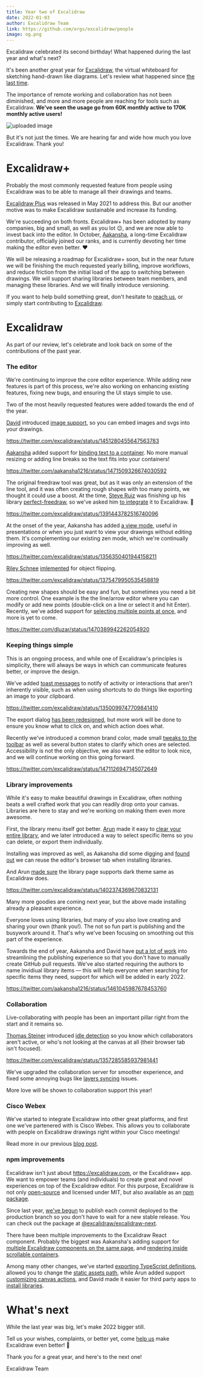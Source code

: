 ```yaml
---
title: Year two of Excalidraw
date: 2022-01-03
author: Excalidraw Team
link: https://github.com/orgs/excalidraw/people
image: og.png
---
```


Excalidraw celebrated its second birthday! What happened during the last year and what's next?

<!-- end -->

It's been another great year for [Excalidraw](https://excalidraw.com), the virtual whiteboard for sketching hand-drawn like diagrams. Let's review what happened since [the last time](https://blog.excalidraw.com/one-year-of-excalidraw/).

The importance of remote working and collaboration has not been diminished, and more and more people are reaching for tools such as Excalidraw. **We've seen the usage go from 60K monthly active to 170K monthly active users!**

![uploaded image](https://i.imgur.com/F4rK7ls.jpg)

But it's not just the times. We are hearing far and wide how much you love Excalidraw. Thank you!

# Excalidraw+

Probably the most commonly requested feature from people using Excalidraw was to be able to manage all their drawings and teams.

[Excalidraw Plus](https://plus.excalidraw.com) was released in May 2021 to address this. But our another motive was to make Excalidraw sustainable and increase its funding.

We're succeeding on both fronts. Excalidraw+ has been adopted by many companies, big and small, as well as you lot 😉, and we are now able to invest back into the editor. In October, [Aakansha](https://twitter.com/aakansha1216), a long-time Excalidraw contributor, officially joined our ranks, and is currently devoting her time making the editor even better. ❤️

We will be releasing a roadmap for Excalidraw+ soon, but in the near future we will be finishing the much requested yearly billing, improve workflows, and reduce friction from the initial load of the app to switching between drawings. We will support sharing libraries between team members, and managing these libraries. And we will finally introduce versioning.

If you want to help build something great, don't hesitate to [reach us](mailto:careers@excalidraw.com), or simply start contributing to [Excalidraw](https://github.com/excalidraw/excalidraw).

# Excalidraw

As part of our review, let's celebrate and look back on some of the contributions of the past year.

### The editor

We're continuing to improve the core editor experience. While adding new features is part of this process, we're also working on enhancing existing features, fixing new bugs, and ensuring the UI stays simple to use.

Two of the most heavily requested features were added towards the end of the year.

[David](https://twitter.com/dluzar) introduced [image support](https://github.com/excalidraw/excalidraw/pull/4011), so you can embed images and svgs into your drawings.

https://twitter.com/excalidraw/status/1451280455647563783

[Aakansha](https://twitter.com/aakansha1216) added support for [binding text to a container](https://github.com/excalidraw/excalidraw/pull/4343). No more manual resizing or adding line breaks so the text fits into your containers!

https://twitter.com/aakansha1216/status/1471509326674030592

The original freedraw tool was great, but as it was only an extension of the line tool, and it was often creating rough shapes with too many points, we thought it could use a boost. At the time, [Steve Ruiz](https://twitter.com/steveruizok) was finishing up his library [perfect-freedraw](https://github.com/steveruizok/perfect-freehand), so we've asked him [to integrate](https://github.com/excalidraw/excalidraw/pull/3512) it to Excalidraw. 🙏

https://twitter.com/excalidraw/status/1391443782516740096

At the onset of the year, Aakansha has added [a view mode](https://github.com/excalidraw/excalidraw/pull/2840), useful in presentations or when you just want to view your drawings without editing them. It's complementing our existing zen mode, which we're continually improving as well.

https://twitter.com/excalidraw/status/1356350401944158211

[Riley Schnee](https://twitter.com/rileyschnee) [imlemented](https://github.com/excalidraw/excalidraw/pull/2520) for object flipping.

https://twitter.com/excalidraw/status/1375479950535458819

Creating new shapes should be easy and fun, but sometimes you need a bit more control. One example is the the line/arrow editor where you can modify or add new points (double-click on a line or select it and hit Enter). Recently, we've added support for [selecting multiple points at once](https://github.com/excalidraw/excalidraw/pull/4373), and more is yet to come.

https://twitter.com/dluzar/status/1470389942262054920

### Keeping things simple

This is an ongoing process, and while one of Excalidraw's principles is simplicity, there will always be ways in which can communicate features better, or improve the design.

We've added [toast messages](https://github.com/excalidraw/excalidraw/pull/2772) to notify of activity or interactions that aren't inherently visible, such as when using shortcuts to do things like exporting an image to your clipboard.

https://twitter.com/excalidraw/status/1350099747709841410

The export dialog [has been redesigned](https://github.com/excalidraw/excalidraw/pull/3613), but more work will be done to ensure you know what to click on, and which action does what.

Recently we've introduced a common brand color, made small [tweaks to the toolbar](https://github.com/excalidraw/excalidraw/pull/4387) as well as several button states to clarify which ones are selected. Accessibility is not the only objective, we also want the editor to look nice, and we will continue working on this going forward.

https://twitter.com/excalidraw/status/1471126947145072649

### Library improvements

While it's easy to make beautiful drawings in Excalidraw, often nothing beats a well crafted work that you can readily drop onto your canvas. Libraries are here to stay and we're working on making them even more awesome.

First, the library menu itself got better. [Arun](https://twitter.com/node_monk) made it easy to [clear your entire library](https://github.com/excalidraw/excalidraw/pull/2997), and we later introduced a way to select specific items so you can delete, or export them individually.

Installing was improved as well, as Aakansha did some digging and [found out](https://github.com/excalidraw/excalidraw/pull/2997) we can reuse the editor's browser tab when installing libraries.

And Arun [made sure](https://github.com/excalidraw/excalidraw-libraries/pull/106) the library page supports dark theme same as Excalidraw does.

https://twitter.com/excalidraw/status/1402374369670832131

Many more goodies are coming next year, but the above made installing already a pleasant experience.

Everyone loves using libraries, but many of you also love creating and sharing your own (thank you!). The not so fun part is publishing and the busywork around it. That's why we've been focusing on smoothing out this part of the experience.

Towards the end of year, Aakansha and David have [put a lot of work](https://github.com/excalidraw/excalidraw/pull/4115) into streamlining the publishing experience so that you don't have to manually create GitHub pull requests. We've also started requiring the authors to name invidiual library items — this will help everyone when searching for specific items they need, support for which will be added in early 2022.

https://twitter.com/aakansha1216/status/1461045987678453760

### Collaboration

Live-collaborating with people has been an important pillar right from the start and it remains so.

[Thomas Steiner](https://twitter.com/tomayac) introduced [idle detection](https://github.com/excalidraw/excalidraw/pull/2877) so you know which collaborators aren't active, or who's not looking at the canvas at all (their browser tab isn't focused).

https://twitter.com/excalidraw/status/1357285585937981441

We've upgraded the collaboration server for smoother experience, and fixed some annoying bugs like [layers syncing](https://github.com/excalidraw/excalidraw/pull/4076) issues.

More love will be shown to collaboration support this year!

### Cisco Webex

We've started to integrate Excalidraw into other great platforms, and first one we've partenered with is Cisco Webex. This allows you to collaborate with people on Excalidraw drawings right within your Cisco meetings!

Read more in our previous [blog post](/webex-meetings-integration).

### npm improvements

Excalidraw isn't just about https://excalidraw.com, or the Excalidraw+ app. We want to empower teams (and individuals) to create great and novel experiences on top of the Excalidraw editor. For this purpose, Excalidraw is not only [open-source](https://github.com/excalidraw/excalidraw) and licensed under MIT, but also available as an [npm package](https://www.npmjs.com/package/@excalidraw/excalidraw).

Since last year, [we've begun](https://github.com/excalidraw/excalidraw/pull/3614) to publish each commit deployed to the production branch so you don't have to wait for a new stable release. You can check out the package at [@excalidraw/excalidraw-next](https://www.npmjs.com/package/@excalidraw/excalidraw-next).

There have been multiple improvements to the Excalidraw React component. Probably the biggest was Aakansha's adding support for [multiple Excalidraw components on the same page](https://github.com/excalidraw/excalidraw/issues/3043), and [rendering inside scrollable containers](https://github.com/excalidraw/excalidraw/pull/3018).

Among many other changes, we've started [exporting TypeScript definitions](https://github.com/excalidraw/excalidraw/pull/3337), allowed you to change the [static assets path](https://github.com/excalidraw/excalidraw/pull/3068), while Arun added support [customizing canvas actions](https://github.com/excalidraw/excalidraw/pull/3364), and David made it easier for third party apps to [install libraries](https://github.com/excalidraw/excalidraw/pull/3227).

# What's next

While the last year was big, let's make 2022 bigger still.

Tell us your wishes, complaints, or better yet, come [help us](https://github.com/excalidraw/excalidraw/issues) make Excalidraw even better! 🚀

Thank you for a great year, and here's to the next one!

Excalidraw Team
